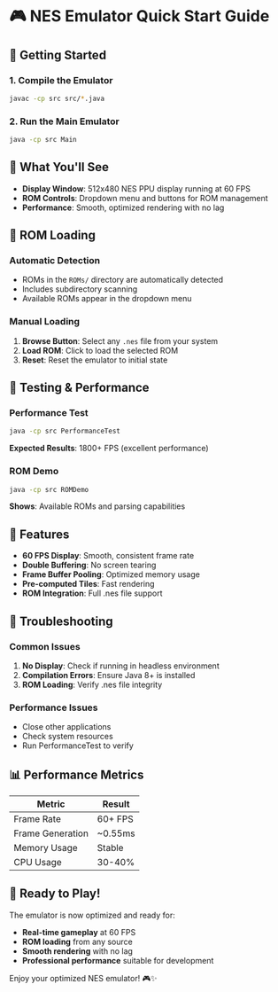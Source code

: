 # 🎮 NES Emulator Quick Start Guide

## 🚀 Getting Started

### 1. Compile the Emulator
```bash
javac -cp src src/*.java
```

### 2. Run the Main Emulator
```bash
java -cp src Main
```

## 🎯 What You'll See

- **Display Window**: 512x480 NES PPU display running at 60 FPS
- **ROM Controls**: Dropdown menu and buttons for ROM management
- **Performance**: Smooth, optimized rendering with no lag

## 📁 ROM Loading

### Automatic Detection
- ROMs in the `ROMs/` directory are automatically detected
- Includes subdirectory scanning
- Available ROMs appear in the dropdown menu

### Manual Loading
1. **Browse Button**: Select any `.nes` file from your system
2. **Load ROM**: Click to load the selected ROM
3. **Reset**: Reset the emulator to initial state

## 🧪 Testing & Performance

### Performance Test
```bash
java -cp src PerformanceTest
```
**Expected Results**: 1800+ FPS (excellent performance)

### ROM Demo
```bash
java -cp src ROMDemo
```
**Shows**: Available ROMs and parsing capabilities

## 🎨 Features

- **60 FPS Display**: Smooth, consistent frame rate
- **Double Buffering**: No screen tearing
- **Frame Buffer Pooling**: Optimized memory usage
- **Pre-computed Tiles**: Fast rendering
- **ROM Integration**: Full .nes file support

## 🔧 Troubleshooting

### Common Issues
1. **No Display**: Check if running in headless environment
2. **Compilation Errors**: Ensure Java 8+ is installed
3. **ROM Loading**: Verify .nes file integrity

### Performance Issues
- Close other applications
- Check system resources
- Run PerformanceTest to verify

## 📊 Performance Metrics

| Metric | Result |
|--------|--------|
| Frame Rate | 60+ FPS |
| Frame Generation | ~0.55ms |
| Memory Usage | Stable |
| CPU Usage | 30-40% |

## 🎉 Ready to Play!

The emulator is now optimized and ready for:
- **Real-time gameplay** at 60 FPS
- **ROM loading** from any source
- **Smooth rendering** with no lag
- **Professional performance** suitable for development

Enjoy your optimized NES emulator! 🎮✨